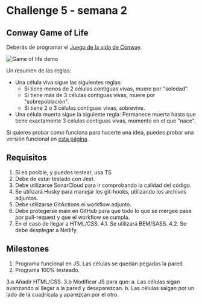 # Challenge 5 - semana 2

## Conway Game of Life

Deberás de programar el [Juego de la vida de Conway](https://es.wikipedia.org/wiki/Juego_de_la_vida).

![Game of life demo](https://www.jakubkonka.com/images/gof.gif)

Un resumen de las reglas:

- Una célula viva sigue las siguientes reglas:
  - Si tiene menos de 2 células contiguas vivas, muere por "soledad".
  - Si tiene más de 3 células contiguas vivas, muere por "sobrepoblación".
  - Si tiene 2 o 3 células contiguas vivas, sobrevive.
- Una célula muerta sigue la siguiente regla: Permanece muerta hasta que tiene exactamente 3 células contiguas vivas, momento en el que "nace".

Si quieres probar como funciona para hacerte una idea, puedes probar una versión funcional en [esta página](https://playgameoflife.com/).

## Requisitos

1. Si es posible, y puedes testear, usa TS
2. Debe de estar testado con Jest.
3. Debe utilizarse SonarCloud para ir comprobando la calidad del código.
4. Se utilizará Husky para manejar los git-hooks, utilizando los archivos adjuntos.
5. Debe utilizarse GitActions el workflow adjunto.
6. Debe protegerse main en GitHub para que todo lo que se mergee pase por pull-request y que el workflow se cumpla.
7. En el caso de llegar a HTML/CSS.
   4.1. Se utilizará BEM/SASS.
   4.2. Se debe desplegar a Netlify.

## Milestones

1. Programa funcional en JS. Las células se quedan pegadas la pared.
2. Programa 100% testeado.

3.a Añadir HTML/CSS.
3.b Modificar JS para que:
a. Las células sigan avanzando al llegar a la pared y desaparezcan.
b. Las células salgan por un lado de la cuadrícula y aparezcan por el otro.
